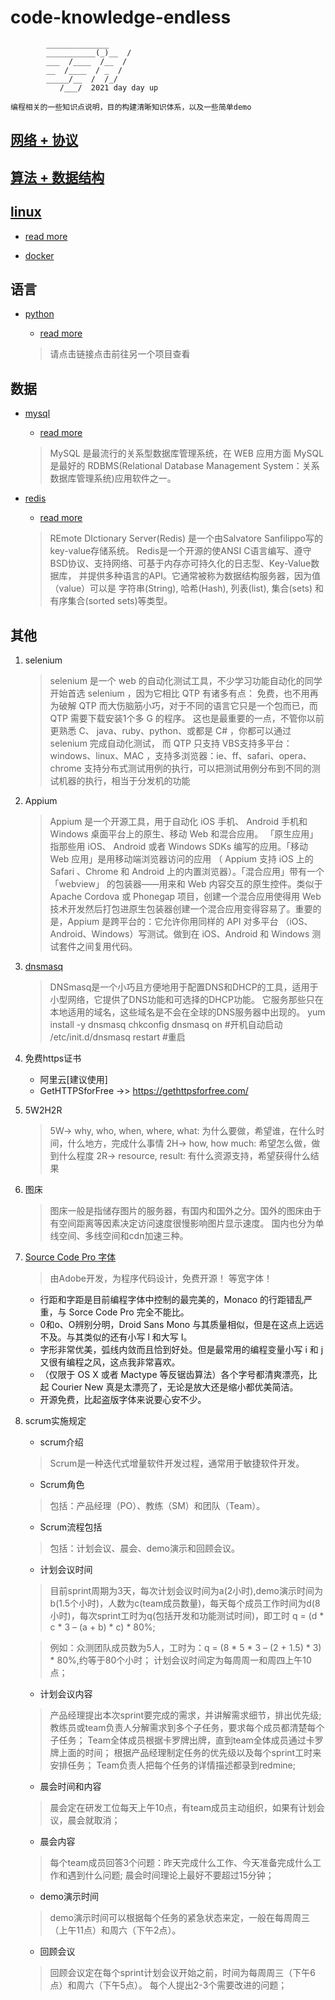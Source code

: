 # code-knowledge-endless

            ______________
            ___________(_)__  /
            ___  /____  /__  / 
            __  /____  / _  /  
            _____/__  /  /_/   
               /___/  2021 day day up
    
    编程相关的一些知识点说明，目的构建清晰知识体系，以及一些简单demo            

## [网络 + 协议](./network.md)

## [算法 + 数据结构](./algorithm.md)

## [linux](./linux.md)

- [read more](./linux.md)

- [docker](./docker_jichu.md)
    

## 语言

- [python](https://github.com/zhangjunliang/python-package)
    
    - [read more](https://github.com/zhangjunliang/python-package)
        
    > 请点击链接点击前往另一个项目查看
    
## 数据


- [mysql](./mysql.md) 
    
    - [read more](./mysql.md)

    > MySQL 是最流行的关系型数据库管理系统，在 WEB 应用方面 MySQL 是最好的
      RDBMS(Relational Database Management System：关系数据库管理系统)应用软件之一。

- [redis](./redis.md) 

    - [read more](./redis.md)

    > REmote DIctionary Server(Redis) 是一个由Salvatore Sanfilippo写的key-value存储系统。 
      Redis是一个开源的使ANSI C语言编写、遵守BSD协议、支持网络、可基于内存亦可持久化的日志型、Key-Value数据库，
      并提供多种语言的API。它通常被称为数据结构服务器，因为值（value）可以是 字符串(String), 哈希(Hash), 
      列表(list), 集合(sets) 和 有序集合(sorted sets)等类型。

## 其他

1. selenium 
    > selenium 是一个 web 的自动化测试工具，不少学习功能自动化的同学开始首选 selenium ，因为它相比 QTP 有诸多有点：
    免费，也不用再为破解 QTP 而大伤脑筋小巧，对于不同的语言它只是一个包而已，而 QTP 需要下载安装1个多 G 的程序。
    这也是最重要的一点，不管你以前更熟悉 C、 java、ruby、python、或都是 C# ，你都可以通过 selenium 完成自动化测试，
    而 QTP 只支持 VBS支持多平台：windows、linux、MAC ，支持多浏览器：ie、ff、safari、opera、chrome
    支持分布式测试用例的执行，可以把测试用例分布到不同的测试机器的执行，相当于分发机的功能
2. Appium 
    > Appium 是一个开源工具，用于自动化 iOS 手机、 Android 手机和 Windows 桌面平台上的原生、移动 Web 和混合应用。
    「原生应用」指那些用 iOS、 Android 或者 Windows SDKs 编写的应用。「移动 Web 应用」是用移动端浏览器访问的应用
    （ Appium 支持 iOS 上的 Safari 、Chrome 和 Android 上的内置浏览器）。「混合应用」带有一个「webview」
    的包装器——用来和 Web 内容交互的原生控件。类似于 Apache Cordova 或 Phonegap 项目，创建一个混合应用使得用 Web 
    技术开发然后打包进原生包装器创建一个混合应用变得容易了。重要的是，Appium 是跨平台的：它允许你用同样的 API 对多平台
    （iOS、Android、Windows）写测试。做到在 iOS、Android 和 Windows 测试套件之间复用代码。

3. [dnsmasq](http://www.thekelleys.org.uk/dnsmasq/) 
    > DNSmasq是一个小巧且方便地用于配置DNS和DHCP的工具，适用于小型网络，它提供了DNS功能和可选择的DHCP功能。
    它服务那些只在本地适用的域名，这些域名是不会在全球的DNS服务器中出现的。
    yum install -y dnsmasq
    chkconfig dnsmasq on #开机自动启动
    /etc/init.d/dnsmasq restart #重启

4. 免费https证书
    - 阿里云[建议使用]
    - GetHTTPSforFree ->> https://gethttpsforfree.com/

5. 5W2H2R
    > 5W-> why, who, when, where, what: 为什么要做，希望谁，在什么时间，什么地方，完成什么事情
    > 2H-> how, how much: 希望怎么做，做到什么程度
    > 2R-> resource, result: 有什么资源支持，希望获得什么结果

6. 图床
    > 图床一般是指储存图片的服务器，有国内和国外之分。国外的图床由于有空间距离等因素决定访问速度很慢影响图片显示速度。
    国内也分为单线空间、多线空间和cdn加速三种。

7. [Source Code Pro 字体](https://github.com/adobe-fonts/source-code-pro)
    > 由Adobe开发，为程序代码设计，免费开源！ 等宽字体！
    - 行距和字距是目前编程字体中控制的最完美的，Monaco 的行距错乱严重，与 Sorce Code Pro 完全不能比。
    - 0和o、O辨别分明，Droid Sans Mono 与其质量相似，但是在这点上远远不及。与其类似的还有小写 l 和大写 I。
    - 字形非常优美，弧线内敛而且恰到好处。但是最常用的编程变量小写 i 和 j 又很有编程之风，这点我非常喜欢。
    - （仅限于 OS X 或者 Mactype 等反锯齿算法）各个字号都清爽漂亮，比起 Courier New 真是太漂亮了，无论是放大还是缩小都优美简洁。
    - 开源免费，比起盗版字体来说要心安不少。

8. scrum实施规定
    - scrum介绍
    > Scrum是一种迭代式增量软件开发过程，通常用于敏捷软件开发。
    - Scrum角色
    > 包括：产品经理（PO）、教练（SM）和团队（Team）。
    - Scrum流程包括
    > 包括：计划会议、晨会、demo演示和回顾会议。
    - 计划会议时间
    > 目前sprint周期为3天，每次计划会议时间为a(2小时),demo演示时间为b(1.5个小时)，人数为c(team成员数量)，每天每个成员工作时间为d(8小时)，每次sprint工时为q(包括开发和功能测试时间)，即工时
    q = (d * c * 3 – (a + b) * c) * 80%;
   
    > 例如：众测团队成员数为5人，工时为：q = (8 * 5 * 3 – (2 + 1.5) * 3) * 80%,约等于80个小时；
    计划会议时间定为每周周一和周四上午10点；

    - 计划会议内容                                                                                                                                                                                                                                                                                                                            
    > 产品经理提出本次sprint要完成的需求，并讲解需求细节，排出优先级;
    教练员或team负责人分解需求到多个子任务，要求每个成员都清楚每个子任务；
    Team全体成员根据卡罗牌出牌，直到team全体成员通过卡罗牌上面的时间；
    根据产品经理制定任务的优先级以及每个sprint工时来安排任务；
    Team负责人把每个任务的详情描述都录到redmine;
    - 晨会时间和内容
    > 晨会定在研发工位每天上午10点，有team成员主动组织，如果有计划会议，晨会就取消；
    - 晨会内容
    > 每个team成员回答3个问题：昨天完成什么工作、今天准备完成什么工作和遇到什么问题;
    晨会时间理论上最好不要超过15分钟；
    - demo演示时间
    > demo演示时间可以根据每个任务的紧急状态来定，一般在每周周三（上午11点）和周六（下午2点）。
    - 回顾会议
    > 回顾会议定在每个sprint计划会议开始之前，时间为每周周三（下午6点）和周六（下午5点）。
    每个人提出2-3个需要改进的问题；
